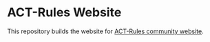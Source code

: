 # ACT-Rules Website

This repository builds the website for [ACT-Rules community website](https://act-rules.github.io/).
